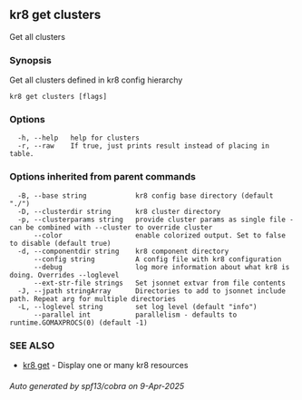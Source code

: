## kr8 get clusters

Get all clusters

### Synopsis

Get all clusters defined in kr8 config hierarchy

```
kr8 get clusters [flags]
```

### Options

```
  -h, --help   help for clusters
  -r, --raw    If true, just prints result instead of placing in table.
```

### Options inherited from parent commands

```
  -B, --base string            kr8 config base directory (default "./")
  -D, --clusterdir string      kr8 cluster directory
  -p, --clusterparams string   provide cluster params as single file - can be combined with --cluster to override cluster
      --color                  enable colorized output. Set to false to disable (default true)
  -d, --componentdir string    kr8 component directory
      --config string          A config file with kr8 configuration
      --debug                  log more information about what kr8 is doing. Overrides --loglevel
      --ext-str-file strings   Set jsonnet extvar from file contents
  -J, --jpath stringArray      Directories to add to jsonnet include path. Repeat arg for multiple directories
  -L, --loglevel string        set log level (default "info")
      --parallel int           parallelism - defaults to runtime.GOMAXPROCS(0) (default -1)
```

### SEE ALSO

* [kr8 get](kr8_get.md)	 - Display one or many kr8 resources

###### Auto generated by spf13/cobra on 9-Apr-2025
